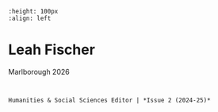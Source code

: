 ```{image} leah.jpeg
:height: 100px
:align: left
```

# Leah Fischer

Marlborough 2026

``` {margin}

```

```{margin} Positions

Humanities & Social Sciences Editor | *Issue 2 (2024-25)*

```
